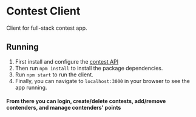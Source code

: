 # Contest Client
Client for full-stack contest app.

## Running
1. First install and configure the [contest API](https://github.com/JamminCoder/contest-api)
2. Then run `npm install` to install the package dependencies.
3. Run `npm start` to run the client.
4. Finally, you can navigate to `localhost:3000` in your browser to see the app running. 

#### From there you can login, create/delete contests, add/remove contenders, and manage contenders' points